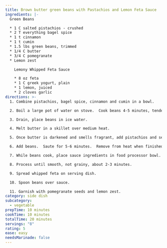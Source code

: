 ```yaml
---
title: Brown butter green beans with Pastachios and Lemon Feta Sauce
ingredients: |-
  G﻿reen Beans

  * 1﻿ C salted pistachios - crushed
  * 2﻿ T everything bagel spice
  * 1﻿ t cinnamon
  * 1﻿ t cumin
  * 1﻿.5 lbs green beans, trimmed
  * 1﻿/4 C butter
  * 3﻿/4 C pomegranate
  * L﻿emon zest

    L﻿emony Whipped Feta Sauce

    * 8﻿ oz feta
    * 1﻿ C greek yogurt, plain
    * 1﻿ lemon, juiced
    * 2﻿ cloves garlic
directions: >-
  1. C﻿ombine pistachios, bagel spice, cinnamon and cumin in a bowl.

  2. B﻿oil a large pot of water on stove.  Cook beans 4-5 minutes, tender crisp.

  3. D﻿rain, place beans in ice water.

  4. M﻿elt butter in a skillet over medium heat.

  5. O﻿nce butter is darkened and smells fragrant, add pistachios and seasonings.

  6. A﻿dd beans.  Saute for 5-6 minutes.  Remove from heat when finished.

  7. W﻿hile beans cook, place sauce ingredients in food processor bowl.

  8. P﻿rocess until smooth, not grainy, about 2-3 minutes.

  9. S﻿pread whipped feta on serving dish.

  10. S﻿poon beans over sauce.

  11. G﻿arnish with pomegranate seeds and lemon zest.
category: side dish
subcategory:
  - vegetable
prepTime: 10 minutes
cookTime: 10 minutes
totalTime: 20 minutes
servings: "8"
rating: 5
ease: easy
needsMarinade: false
---
```

